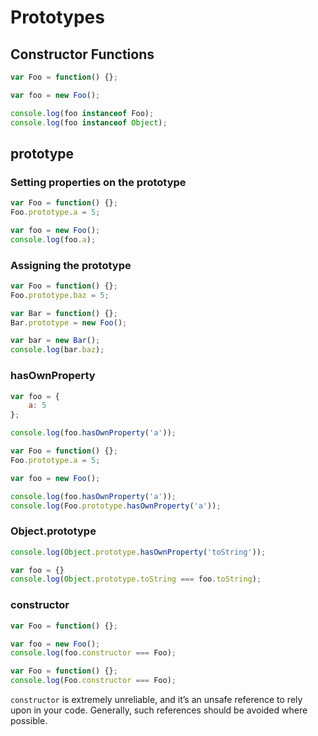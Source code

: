 # Prototypes

## Constructor Functions

```js
var Foo = function() {};

var foo = new Foo();

console.log(foo instanceof Foo);
console.log(foo instanceof Object);
```

## prototype

### Setting properties on the prototype

```js
var Foo = function() {};
Foo.prototype.a = 5;

var foo = new Foo();
console.log(foo.a);
```

### Assigning the prototype

```js
var Foo = function() {};
Foo.prototype.baz = 5;

var Bar = function() {};
Bar.prototype = new Foo();

var bar = new Bar();
console.log(bar.baz);
```


### hasOwnProperty

```js
var foo = {
	a: 5
};

console.log(foo.hasOwnProperty('a'));
```

```js
var Foo = function() {};
Foo.prototype.a = 5;

var foo = new Foo();

console.log(foo.hasOwnProperty('a'));
console.log(Foo.prototype.hasOwnProperty('a'));
```

### Object.prototype

```js
console.log(Object.prototype.hasOwnProperty('toString'));
```

```js
var foo = {}
console.log(Object.prototype.toString === foo.toString);
```

### constructor

```js
var Foo = function() {};

var foo = new Foo();
console.log(foo.constructor === Foo);
```

```js
var Foo = function() {};
console.log(Foo.constructor === Foo);
```

`constructor` is extremely unreliable,
and it’s an unsafe reference to rely upon in your code.
Generally, such references should be avoided where possible.
